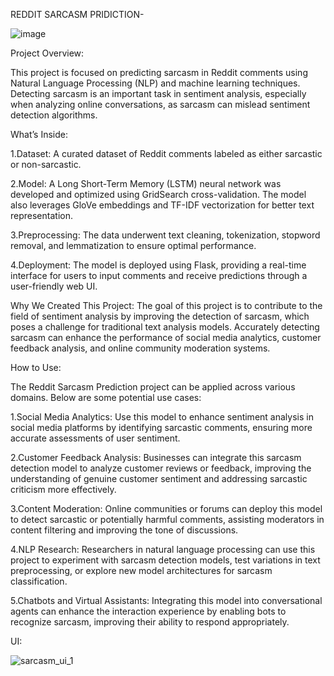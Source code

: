 REDDIT SARCASM PRIDICTION-


![image](https://github.com/user-attachments/assets/fe3f5a92-e5fd-4930-bbfb-0ab5ba4b696b)


Project Overview:

This project is focused on predicting sarcasm in Reddit comments using Natural Language Processing (NLP) and machine learning techniques. Detecting sarcasm is an important task in sentiment analysis, especially when analyzing online conversations, as sarcasm can mislead sentiment detection algorithms.

What’s Inside:

1.Dataset: A curated dataset of Reddit comments labeled as either sarcastic or non-sarcastic.

2.Model: A Long Short-Term Memory (LSTM) neural network was developed and optimized using GridSearch cross-validation. The model also leverages GloVe embeddings and TF-IDF vectorization for better text representation.

3.Preprocessing: The data underwent text cleaning, tokenization, stopword removal, and lemmatization to ensure optimal performance.

4.Deployment: The model is deployed using Flask, providing a real-time interface for users to input comments and receive predictions through a user-friendly web UI.

Why We Created This Project: The goal of this project is to contribute to the field of sentiment analysis by improving the detection of sarcasm, which poses a challenge for traditional text analysis models. Accurately detecting sarcasm can enhance the performance of social media analytics, customer feedback analysis, and online community moderation systems.

How to Use:

The Reddit Sarcasm Prediction project can be applied across various domains. Below are some potential use cases:

1.Social Media Analytics: Use this model to enhance sentiment analysis in social media platforms by identifying sarcastic comments, ensuring more accurate assessments of user sentiment.

2.Customer Feedback Analysis: Businesses can integrate this sarcasm detection model to analyze customer reviews or feedback, improving the understanding of genuine customer sentiment and addressing sarcastic criticism more effectively.

3.Content Moderation: Online communities or forums can deploy this model to detect sarcastic or potentially harmful comments, assisting moderators in content filtering and improving the tone of discussions.

4.NLP Research: Researchers in natural language processing can use this project to experiment with sarcasm detection models, test variations in text preprocessing, or explore new model architectures for sarcasm classification.

5.Chatbots and Virtual Assistants: Integrating this model into conversational agents can enhance the interaction experience by enabling bots to recognize sarcasm, improving their ability to respond appropriately.

UI:

![sarcasm_ui_1](https://github.com/user-attachments/assets/e60cc58d-a678-4d58-8797-c46b9b2b3b88)


